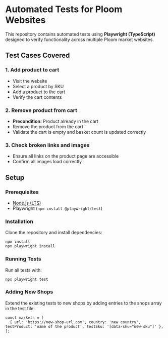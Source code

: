 # Automated Tests for Ploom Websites

This repository contains automated tests using **Playwright (TypeScript)** designed to verify functionality across multiple Ploom market websites.

## Test Cases Covered

### 1. Add product to cart
- Visit the website
- Select a product by SKU
- Add a product to the cart
- Verify the cart contents

### 2. Remove product from cart
- **Precondition:** Product already in the cart
- Remove the product from the cart
- Validate the cart is empty and basket count is updated correctly

### 3. Check broken links and images
- Ensure all links on the product page are accessible
- Confirm all images load correctly

## Setup

### Prerequisites

- [Node.js (LTS)](https://nodejs.org/)
- Playwright (`npm install @playwright/test`)

### Installation

Clone the repository and install dependencies:

```
npm install
npx playwright install
```

### Running Tests

Run all tests with:

```
npx playwright test
```

### Adding New Shops

Extend the existing tests to new shops by adding entries to the shops array in the test file:

```
const markets = [
  { url: 'https://new-shop-url.com', country: 'new country', testProduct: 'name of the product', testSku: '[data-sku="new-sku"]' },
];
```